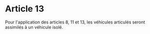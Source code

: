 # Article 13

Pour l'application des articles 8, 11 et 13, les véhicules articulés seront assimilés à un véhicule isolé.
